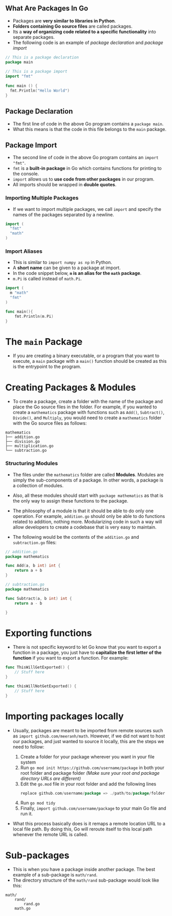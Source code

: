 ## What Are Packages In Go
+ Packages are **very similar to libraries in Python**.
+ **Folders containing Go source files** are called packages.
+ Its a **way of organizing code related to a specific functionality** into separate packages.
+ The following code is an example of *package declaration* and *package import*

```go
// This is a package declaration
package main 
 
// This is a package import
import "fmt" 
 
func main () {
  fmt.Println("Hello World") 
}
```

## Package Declaration
+ The first line of code in the above Go program contains a `package main`.
+ What this means is that the code in this file belongs to the `main` package.

## Package Import
+ The second line of code in the above Go program contains an `import "fmt"`.
+ `fmt` is a **built-in package** in Go which contains functions for printing to the console.
+ `import` allows us to **use code from other packages** in our program.
+ All imports should be wrapped in **double quotes**.

### Importing Multiple Packages
+ If we want to import multiple packages, we call `import` and specify the names of the packages separated by a newline.
```go
import (
  "fmt"
  "math"
)
```

### Import Aliases
+ This is similar to `import numpy as np` in Python.
+ A **short name** can be given to a package at import.
+ In the code snippet below, **`m` is an alias for the `math` package**.
+ `m.Pi` is called instead of `math.Pi`.

```go
import (
  m "math"
  "fmt"
)

func main(){
    fmt.Println(m.Pi)
}
```

# The `main` Package
+ If you are creating a binary executable, or a program that you want to execute, a `main` package with a `main()` function should be created as this is the entrypoint to the program.

# Creating Packages & Modules
+ To create a package, create a folder with the name of the package and place the Go source files in the folder. For example, if you wanted to create a `mathematics` package with functions such as `Add()`, `Subtract()`, `Divide()`, and `Multiply`, you would need to create a `mathematics` folder with the Go source files as follows:
```unix
mathematics
├── addition.go
├── division.go
├── multiplication.go
└── subtraction.go
```

### Structuring Modules
+ The files under the `mathematics` folder are called **Modules**. Modules are simply the sub-components of a package. In other words, a package is a collection of modules.

+ Also, all these modules should start with `package mathematics` as that is the only way to assign these functions to the package.

+ The philosophy of a module is that it should be able to do only one operation. For example, `addition.go` should only be able to do functions related to addition, nothing more. Modularizing code in such a way will allow developers to create a codebase that is very easy to maintain.

+ The following would be the contents of the `addition.go` and `subtraction.go` files:

```go
// addition.go
package mathematics

func Add(a, b int) int {
    return a + b
}
```

```go
// subtraction.go
package mathematics

func Subtract(a, b int) int {
    return a - b

}
```

# Exporting functions
+ There is not specific keyword to let Go know that you want to export a function in a package, you just have to **capitalize the first letter of the function** if you want to export a function. For example:
```go
func ThisWillGetExported() {
    // Stuff here
}
```
```go
func thisWillNotGetExported() {
    // Stuff here
}
```

# Importing packages locally

+ Usually, packages are meant to be imported from remote sources such as `import github.com/meeranh/math`. However, if we did not want to host our packages, and just wanted to source it locally, this are the steps we need to follow:
    1. Create a folder for your package wherever you want in your file system
    2. Run `go mod init https://github.com/username/package` in both your root folder and package folder *(Make sure your root and package directory URLs are different)*
    3. Edit the `go.mod` file in your root folder and add the following lines
        ```go
        replace github.com/username/package => ./path/to/package/folder
        ```
    4. Run `go mod tidy`
    5. Finally, `import github.com/username/package` to your main Go file and run it.

+ What this process basically does is it remaps a remote location URL to a local file path. By doing this, Go will reroute itself to this local path whenever the remote URL is called.

# Sub-packages

+ This is when you have a package inside another package. The best example of a sub-package is `math/rand`.
+ The directory structure of the `math/rand` sub-package would look like this:
```unix
math/
    rand/
        rand.go
    math.go
```
